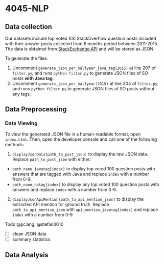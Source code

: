 # 4045-NLP
## Data collection
Our datasets include top voted 100 StackOverflow question posts included with their answer posts collected from 6 months period between 2011-2015. The data is obtained from [StackExchange API](https://api.stackexchange.com) and will be stored as JSON.

To generate the files:

1. Uncomment `generate_json_per_halfyear_java_tag(2015)` at line 207 of `filter.py`, and runs `python filter.py` to generate JSON files of SO posts **with Java tag**.
2. Uncomment `generate_json_per_halfyear(2015)` at line 204 of `filter.py`, and runs `python filter.py` to generate JSON files of SO posts without any tags.

## Data Preprocessing
### Data Viewing
To view the generated JSON file in a human-readable format, open `index.html`. Then, open the developer console and call one of the following methods:

1. `displayJsonData(path_to_post_json)` to display the raw JSON data. Replace `path_to_post_json` with either:
  * `path_name_javatag[index]` to display top voted 100 question posts with answers that are tagged with Java and replace `index` with a number from 0-9.
  * `path_name_notag[index]` to display any top voted 100 question posts with answers and replace `index` with a number from 0-9.

2. `displayJsonApiMention(path_to_api_mention_json)` to display the extracted API mention for ground truth. Replace `path_to_api_mention_json` with `api_mention_javatag[index]` and replace `index` with a number from 0-9.

Todo @pciang, @stefan0010
- [ ] clean JSON data
- [ ] summary statistics

## Data Analysis
